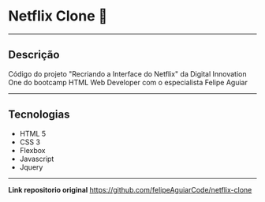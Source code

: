 # Netflix Clone :file_folder:
---
## Descrição

Código do projeto "Recriando a Interface do Netflix" da Digital Innovation One do bootcamp HTML Web Developer com o especialista Felipe Aguiar

---
## Tecnologias
- HTML 5
- CSS 3
- Flexbox
- Javascript
- Jquery

---
**Link repositorio original** https://github.com/felipeAguiarCode/netflix-clone
